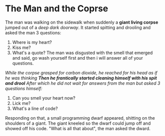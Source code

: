 # The Man and the Coprse

The man was walking on the sidewalk when suddenly a **giant living corpse** jumped out of a _deep dark doorway_. It started spitting and drooling and asked the man 3 questions:
1. Where is my heart?
2. Kiss me?
3. What's a quote?
The man was disgusted with the smell that emerged and said, go wash yourself first and then i will answer all of your questions.


_While the corpse grasped for carbon dioxide, he reached for his head as if he was thinking_
_**Then he frantically started cleaning himself with his spit and drool**_
_After which he did not wait for answers from the man but asked 3 questions himself:_


1. Can you smell your heart now?
2. Lick me?
3. What's a line of code?

Responding on that, a small programming dwarf appeared, shitting on the shoulders of a giant.
The giant kneeled so the dwarf could jump off and showed off his code.
"What is all that about", the man asked the dward.

